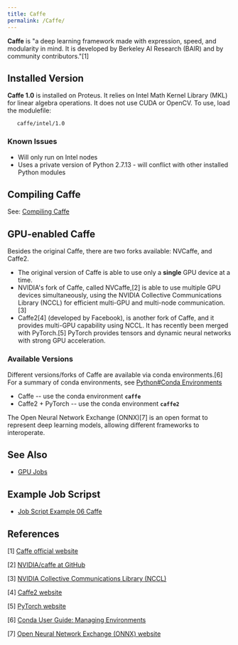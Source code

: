 ```yaml
---
title: Caffe
permalink: /Caffe/
---
```


**Caffe** is "a deep learning framework made with expression, speed, and
modularity in mind. It is developed by Berkeley AI Research (BAIR) and
by community contributors."[1]

Installed Version
-----------------

**Caffe 1.0** is installed on Proteus. It relies on Intel Math Kernel
Library (MKL) for linear algebra operations. It does not use CUDA or
OpenCV. To use, load the modulefile:

`   caffe/intel/1.0`

### Known Issues

-   Will only run on Intel nodes
-   Uses a private version of Python 2.7.13 - will conflict with other
    installed Python modules

Compiling Caffe
---------------

See: [Compiling Caffe](/Compiling_Caffe "wikilink")

GPU-enabled Caffe
-----------------

Besides the original Caffe, there are two forks available: NVCaffe, and
Caffe2.

-   The original version of Caffe is able to use only a **single** GPU
    device at a time.
-   NVIDIA's fork of Caffe, called NVCaffe,[2] is able to use multiple
    GPU devices simultaneously, using the NVIDIA Collective
    Communications Library (NCCL) for efficient multi-GPU and multi-node
    communication.[3]
-   Caffe2[4] (developed by Facebook), is another fork of Caffe, and it
    provides multi-GPU capability using NCCL. It has recently been
    merged with PyTorch.[5] PyTorch provides tensors and dynamic neural
    networks with strong GPU acceleration.

### Available Versions

Different versions/forks of Caffe are available via conda
environments.[6] For a summary of conda environments, see [Python\#Conda Environments](/Python#Conda_Environments "wikilink")

-   Caffe -- use the conda environment **`caffe`**
-   Caffe2 + PyTorch -- use the conda environment **`caffe2`**

The Open Neural Network Exchange (ONNX)[7] is an open format to
represent deep learning models, allowing different frameworks to
interoperate.

See Also
--------

-   [GPU Jobs](/GPU_Jobs "wikilink")

Example Job Scripst
-------------------

-   [Job Script Example 06 Caffe](/Job_Script_Example_06_Caffe "wikilink")

References
----------

<references/>

[1] [Caffe official website](http://caffe.berkeleyvision.org)

[2] [NVIDIA/caffe at GitHub](https://github.com/NVIDIA/caffe)

[3] [NVIDIA Collective Communications Library (NCCL)](https://developer.nvidia.com/nccl)

[4] [Caffe2 website](http://caffe2.ai)

[5] [PyTorch website](https://pytorch.org)

[6] [Conda User Guide: Managing Environments](https://conda.io/docs/user-guide/tasks/manage-environments.html)

[7] [Open Neural Network Exchange (ONNX) website](http://onnx.ai)